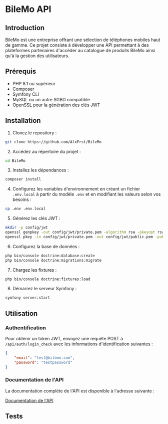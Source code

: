 
# BileMo API

## Introduction

BileMo est une entreprise offrant une sélection de téléphones mobiles haut de gamme. Ce projet consiste à développer une API permettant à des plateformes partenaires d'accéder au catalogue de produits BileMo ainsi qu'à la gestion des utilisateurs.

## Prérequis

- PHP 8.1 ou supérieur
- Composer
- Symfony CLI
- MySQL ou un autre SGBD compatible
- OpenSSL pour la génération des clés JWT

## Installation

1. Clonez le repository :

```bash
git clone https://github.com/AlxFrst/BileMo
```

2. Accédez au répertoire du projet :

```bash
cd BileMo
```

3. Installez les dépendances :

```bash
composer install
```

4. Configurez les variables d'environnement en créant un fichier `.env.local` à partir du modèle `.env` et en modifiant les valeurs selon vos besoins :

```bash
cp .env .env.local
```

5. Générez les clés JWT :

```bash
mkdir -p config/jwt
openssl genpkey -out config/jwt/private.pem -algorithm rsa -pkeyopt rsa_keygen_bits:4096
openssl pkey -in config/jwt/private.pem -out config/jwt/public.pem -pubout
```

6. Configurez la base de données :

```bash
php bin/console doctrine:database:create
php bin/console doctrine:migrations:migrate
```

7. Chargez les fixtures :

```bash
php bin/console doctrine:fixtures:load
```

8. Démarrez le serveur Symfony :

```bash
symfony server:start
```

## Utilisation

### Authentification

Pour obtenir un token JWT, envoyez une requête POST à `/api/auth/login_check` avec les informations d'identification suivantes :

```json
{
    "email": "test@bilemo.com",
    "password": "testpassword"
}
```

### Documentation de l'API

La documentation complète de l'API est disponible à l'adresse suivante :

[Documentation de l'API](http://localhost:8000/api/docs)

## Tests

